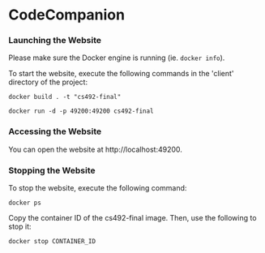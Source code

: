 # CodeCompanion

### Launching the Website

Please make sure the Docker engine is running (ie. `docker info`).

To start the website, execute the following commands in the 'client' directory of the project:

`
docker build . -t "cs492-final"
`

`
docker run -d -p 49200:49200 cs492-final
`

### Accessing the Website

You can open the website at http://localhost:49200.

### Stopping the Website

To stop the website, execute the following command:

`
docker ps
`

Copy the container ID of the cs492-final image. Then, use the following to stop it:

`
docker stop CONTAINER_ID
`
